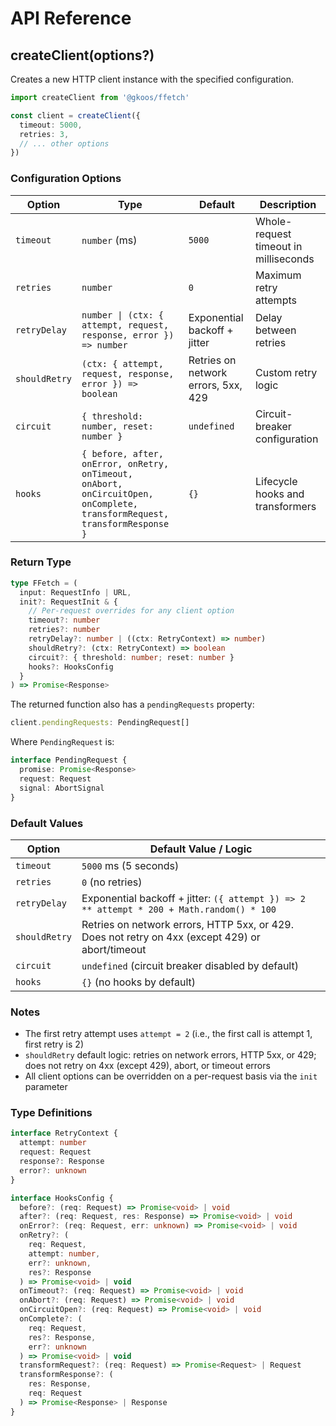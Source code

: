 # API Reference

## createClient(options?)

Creates a new HTTP client instance with the specified configuration.

```typescript
import createClient from '@gkoos/ffetch'

const client = createClient({
  timeout: 5000,
  retries: 3,
  // ... other options
})
```

### Configuration Options

| Option        | Type                                                                                                                      | Default                             | Description                           |
| ------------- | ------------------------------------------------------------------------------------------------------------------------- | ----------------------------------- | ------------------------------------- |
| `timeout`     | `number` (ms)                                                                                                             | `5000`                              | Whole-request timeout in milliseconds |
| `retries`     | `number`                                                                                                                  | `0`                                 | Maximum retry attempts                |
| `retryDelay`  | `number \| (ctx: { attempt, request, response, error }) => number`                                                        | Exponential backoff + jitter        | Delay between retries                 |
| `shouldRetry` | `(ctx: { attempt, request, response, error }) => boolean`                                                                 | Retries on network errors, 5xx, 429 | Custom retry logic                    |
| `circuit`     | `{ threshold: number, reset: number }`                                                                                    | `undefined`                         | Circuit-breaker configuration         |
| `hooks`       | `{ before, after, onError, onRetry, onTimeout, onAbort, onCircuitOpen, onComplete, transformRequest, transformResponse }` | `{}`                                | Lifecycle hooks and transformers      |

### Return Type

```typescript
type FFetch = (
  input: RequestInfo | URL,
  init?: RequestInit & {
    // Per-request overrides for any client option
    timeout?: number
    retries?: number
    retryDelay?: number | ((ctx: RetryContext) => number)
    shouldRetry?: (ctx: RetryContext) => boolean
    circuit?: { threshold: number; reset: number }
    hooks?: HooksConfig
  }
) => Promise<Response>
```

The returned function also has a `pendingRequests` property:

```typescript
client.pendingRequests: PendingRequest[]
```

Where `PendingRequest` is:

```typescript
interface PendingRequest {
  promise: Promise<Response>
  request: Request
  signal: AbortSignal
}
```

### Default Values

| Option        | Default Value / Logic                                                                            |
| ------------- | ------------------------------------------------------------------------------------------------ |
| `timeout`     | `5000` ms (5 seconds)                                                                            |
| `retries`     | `0` (no retries)                                                                                 |
| `retryDelay`  | Exponential backoff + jitter: `({ attempt }) => 2 ** attempt * 200 + Math.random() * 100`        |
| `shouldRetry` | Retries on network errors, HTTP 5xx, or 429. Does not retry on 4xx (except 429) or abort/timeout |
| `circuit`     | `undefined` (circuit breaker disabled by default)                                                |
| `hooks`       | `{}` (no hooks by default)                                                                       |

### Notes

- The first retry attempt uses `attempt = 2` (i.e., the first call is attempt 1, first retry is 2)
- `shouldRetry` default logic: retries on network errors, HTTP 5xx, or 429; does not retry on 4xx (except 429), abort, or timeout errors
- All client options can be overridden on a per-request basis via the `init` parameter

### Type Definitions

```typescript
interface RetryContext {
  attempt: number
  request: Request
  response?: Response
  error?: unknown
}

interface HooksConfig {
  before?: (req: Request) => Promise<void> | void
  after?: (req: Request, res: Response) => Promise<void> | void
  onError?: (req: Request, err: unknown) => Promise<void> | void
  onRetry?: (
    req: Request,
    attempt: number,
    err?: unknown,
    res?: Response
  ) => Promise<void> | void
  onTimeout?: (req: Request) => Promise<void> | void
  onAbort?: (req: Request) => Promise<void> | void
  onCircuitOpen?: (req: Request) => Promise<void> | void
  onComplete?: (
    req: Request,
    res?: Response,
    err?: unknown
  ) => Promise<void> | void
  transformRequest?: (req: Request) => Promise<Request> | Request
  transformResponse?: (
    res: Response,
    req: Request
  ) => Promise<Response> | Response
}
```

